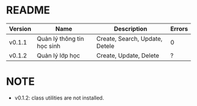 # README
|Version|Name|Description|Errors|
|-------|----|-----------|------|
|v0.1.1|Quản lý thông tin học sinh|Create, Search, Update, Detele|0|
|v0.1.2|Quản lý lớp học|Create, Update, Delete|?|
# NOTE
- v0.1.2: class utilities are not installed.
